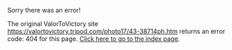 

Sorry there was an error!

The original ValorToVictory site https://valortovictory.tripod.com/photo17/43-38714ph.htm returns an error code: 404 for this page. [Click here to go to the index page](../index.md).